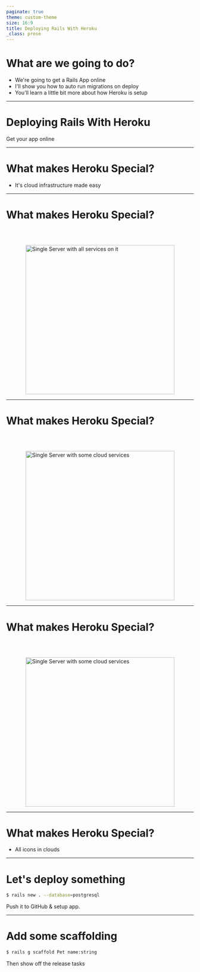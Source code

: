 ```yaml
---
paginate: true
theme: custom-theme
size: 16:9
title: Deploying Rails With Heroku
_class: prose
---
```


# What are we going to do?

- We're going to get a Rails App online
- I'll show you how to auto run migrations on deploy
- You'll learn a little bit more about how Heroku is setup

---

<!-- _class: lead -->

# Deploying Rails With Heroku

Get your app online

---

# What makes Heroku Special?

- It's cloud infrastructure made easy

---
<!--
Let me explain!

Back in the day we used deploy using Capistrano, and quite everything we needed was on one server.

It was terrible. The servers were often poorly configured, and was hard to scale. Quite often servers would run out of storage, or require someone on call to maintain them.
-->

# What makes Heroku Special?

<div style="display: flex; justify-content: space-around; align-items: center; margin-top: 4rem;">
  <img src="/Deploying-Rails-With-Heroku/images/single-server.svg" alt="Single Server with all services on it" height="400" />
</div>

---
<!--
Then we got a bit smarter, and moved things like the Database/Redis/Storage onto their own servers. Then we'd deploy our app to one or many servers.

It was better, but we still had to maintain & scale servers.
-->

# What makes Heroku Special?

<div style="display: flex; justify-content: space-around; align-items: center; margin-top: 4rem;">
  <img src="/Deploying-Rails-With-Heroku/images/server-with-services.png" alt="Single Server with some cloud services" height="400" />
</div>

---
<!--
Then we got a bit smarter, and moved things like the Database/Redis/Storage onto their own servers. Then we'd deploy our app to one or many servers, sometimes with a load balancers in front of them.

It was better, but we still had to maintain & scale servers.
-->

# What makes Heroku Special?

<div style="display: flex; justify-content: space-around; align-items: center; margin-top: 4rem;">
  <img src="/Deploying-Rails-With-Heroku/images/with-heroku.png" alt="Single Server with some cloud services" height="400" />
</div>

---
<!--
What Heroku allowed, is really easy way to get away from those servers. They handle it, we just give them the code.

This meant we could independently scale parts of our app & not have to worry about the as much.
-->

# What makes Heroku Special?

- All icons in clouds

---

# Let's deploy something

```bash
$ rails new . --database=postgresql
```

Push it to GitHub & setup app.

---

# Add some scaffolding

```bash
$ rails g scaffold Pet name:string
```

Then show off the release tasks
